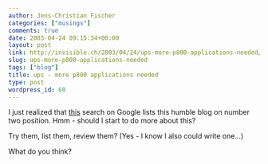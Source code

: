 ```yaml
---
author: Jens-Christian Fischer
categories: ["musings"]
comments: true
date: 2003-04-24 09:15:34+00:00
layout: post
link: http://invisible.ch/2003/04/24/ups-more-p800-applications-needed/
slug: ups-more-p800-applications-needed
tags: ["blog"]
title: ups - more p800 applications needed
type: post
wordpress_id: 60
---
```


I just realized that [this](http://www.google.com/search?q=p800+applications) search on Google lists this humble blog on number two position. Hmm - should I start to do more about this? 

Try them, list them, review them? (Yes - I know I also could write one...)

What do you think?
